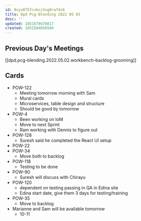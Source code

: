 ```yaml
---
id: 8syx875fcvbcz3vg0raf4s6
title: Dpd Pcg-Blending 2022 05 03
desc: ''
updated: 1651670476017
created: 1651584656504
---
```


## Previous Day's Meetings
[[dpd.pcg-blending.2022.05.02.workbench-backlog-grooming]]

## Cards
- POW-122
  - Meeting tomorrow morning with Sam
  - Mural cards
  - Microservices, table design and structure
  - Should be good by tomorrow
- POW-4
  - Been working on IoM
  - Move to next Sprint
  - Ram working with Dennis to figure out
- POW-128
  - Suresh said he completed the React UI setup
- POW-22
- POW-34
    - Move both to backlog
- POW-118
  - Testing to be done
- POW-90
  - Suresh will discuss with Chirayu
- POW-120
  - dependent on testing passing in QA in Edina site
  - Edina start date, give them 3 days for testing/training
- POW-35 
  - Move to backlog
- Marianne and Sam will be available tomorrow
  - 10-11 
